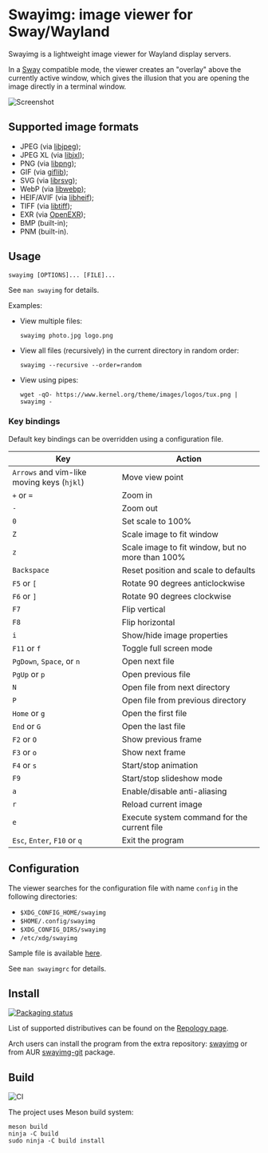 # Swayimg: image viewer for Sway/Wayland

Swayimg is a lightweight image viewer for Wayland display servers.

In a [Sway](https://swaywm.org) compatible mode, the viewer creates an "overlay"
above the currently active window, which gives the illusion that you are opening
the image directly in a terminal window.

![Screenshot](https://raw.githubusercontent.com/artemsen/swayimg/master/.github/screenshot.png)

## Supported image formats

- JPEG (via [libjpeg](http://libjpeg.sourceforge.net));
- JPEG XL (via [libjxl](https://github.com/libjxl/libjxl));
- PNG (via [libpng](http://www.libpng.org));
- GIF (via [giflib](http://giflib.sourceforge.net));
- SVG (via [librsvg](https://gitlab.gnome.org/GNOME/librsvg));
- WebP (via [libwebp](https://chromium.googlesource.com/webm/libwebp));
- HEIF/AVIF (via [libheif](https://github.com/strukturag/libheif));
- TIFF (via [libtiff](https://libtiff.gitlab.io/libtiff));
- EXR (via [OpenEXR](https://openexr.com));
- BMP (built-in);
- PNM (built-in).

## Usage

`swayimg [OPTIONS]... [FILE]...`

See `man swayimg` for details.

Examples:
- View multiple files:
  ```
  swayimg photo.jpg logo.png
  ```
- View all files (recursively) in the current directory in random order:
  ```
  swayimg --recursive --order=random
  ```
- View using pipes:
  ```
  wget -qO- https://www.kernel.org/theme/images/logos/tux.png | swayimg -
  ```

### Key bindings

Default key bindings can be overridden using a configuration file.

| Key | Action |
| --- | ------ |
| `Arrows` and vim-like moving keys (`hjkl`) | Move view point |
| `+` or `=`                   | Zoom in |
| `-`                          | Zoom out |
| `0`                          | Set scale to 100% |
| `Z`                          | Scale image to fit window |
| `z`                          | Scale image to fit window, but no more than 100% |
| `Backspace`                  | Reset position and scale to defaults |
| `F5` or `[`                  | Rotate 90 degrees anticlockwise |
| `F6` or `]`                  | Rotate 90 degrees clockwise |
| `F7`                         | Flip vertical |
| `F8`                         | Flip horizontal |
| `i`                          | Show/hide image properties |
| `F11` or `f`                 | Toggle full screen mode |
| `PgDown`, `Space`, or `n`    | Open next file |
| `PgUp` or `p`                | Open previous file |
| `N`                          | Open file from next directory |
| `P`                          | Open file from previous directory |
| `Home` or `g`                | Open the first file |
| `End` or `G`                 | Open the last file |
| `F2` or `O`                  | Show previous frame |
| `F3` or `o`                  | Show next frame |
| `F4` or `s`                  | Start/stop animation |
| `F9`                         | Start/stop slideshow mode |
| `a`                          | Enable/disable anti-aliasing |
| `r`                          | Reload current image |
| `e`                          | Execute system command for the current file |
| `Esc`, `Enter`, `F10` or `q` | Exit the program |

## Configuration

The viewer searches for the configuration file with name `config` in the
following directories:
- `$XDG_CONFIG_HOME/swayimg`
- `$HOME/.config/swayimg`
- `$XDG_CONFIG_DIRS/swayimg`
- `/etc/xdg/swayimg`

Sample file is available [here](https://github.com/artemsen/swayimg/blob/master/extra/swayimgrc).

See `man swayimgrc` for details.

## Install

[![Packaging status](https://repology.org/badge/tiny-repos/swayimg.svg)](https://repology.org/project/swayimg/versions)

List of supported distributives can be found on the [Repology page](https://repology.org/project/swayimg/versions).

Arch users can install the program from the extra repository: [swayimg](https://archlinux.org/packages/extra/x86_64/swayimg) or from AUR [swayimg-git](https://aur.archlinux.org/packages/swayimg-git) package.

## Build

![CI](https://github.com/artemsen/swayimg/workflows/CI/badge.svg)

The project uses Meson build system:
```
meson build
ninja -C build
sudo ninja -C build install
```
